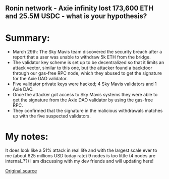 ## Ronin network - Axie infinity lost 173,600 ETH and 25.5M USDC - what is your hypothesis?


# Summary:

- March 29th: The Sky Mavis team discovered the security breach after a report that a user was unable to withdraw 5k ETH from the bridge.
- The validator key scheme is set up to be decentralized so that it limits an attack vector, similar to this one, but the attacker found a backdoor through our gas-free RPC node, which they abused to get the signature for the Axie DAO validator.
- Five validator private keys were hacked; 4 Sky Mavis validators and 1 Axie DAO.
- Once the attacker got access to Sky Mavis systems they were able to get the signature from the Axie DAO validator by using the gas-free RPC.
- They confirmed that the signature in the malicious withdrawals matches up with the five suspected validators.

# My notes:
It does look like a 51% attack in real life and with the largest scale ever to me (about 625 millions USD today rate)
9 nodes is too little (4 nodes are internal..??)
I am discussing with my dev friends and will updating here!

 [Original source](https://roninblockchain.substack.com/p/community-alert-ronin-validators?s=w&fbclid=IwAR0OzWPQ-o4SoH3N-NjUxJgBWa1oLYqrbDO4PUYkMeFJpUecL8m5lbX2C_g)